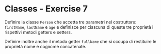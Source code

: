 # Classes - Exercise 7
Definire la classe `Person` 
che accetta tre parametri nel costruttore: `firstName`, `lastName` e `age` e definisce per ciascuna di queste tre proprietà i rispettivi metodi getters e setters.




 Definire inoltre anche il metodo getter `fullName` che si occupa di restituire le proprietà nome e cognome concatenate.